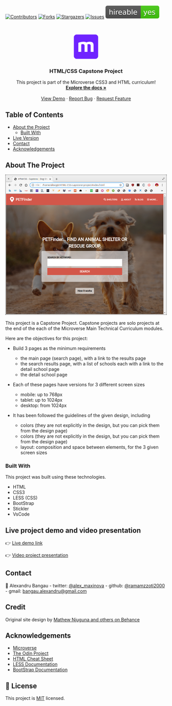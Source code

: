 <!--
*** Thanks for checking out this README Template. If you have a suggestion that would
*** make this better, please fork the repo and create a pull request or simply open
*** an issue with the tag "enhancement".
*** Thanks again! Now go create something AMAZING! :D
-->

<!-- PROJECT SHIELDS -->
<!--
*** I'm using markdown "reference style" links for readability.
*** Reference links are enclosed in brackets [ ] instead of parentheses ( ).
*** See the bottom of this document for the declaration of the reference variables
*** for contributors-url, forks-url, etc. This is an optional, concise syntax you may use.
*** https://www.markdownguide.org/basic-syntax/#reference-style-links
-->
[![Contributors][contributors-shield]][contributors-url]
[![Forks][forks-shield]][forks-url]
[![Stargazers][stars-shield]][stars-url]
[![Issues][issues-shield]][issues-url]
![Hireable](./img/yes.svg)

<!-- PROJECT LOGO -->
<br />
<p align="center">
  <a href="https://github.com/rammazzoti2000/HTML-CSS-capstone-project">
    <img src="/img/microverse.png" alt="Logo" width="80" height="80">
  </a>

  <h3 align="center">HTML/CSS Capstone Project</h3>

  <p align="center">
    This project is part of the Microverse CSS3 and HTML curriculum!
    <br />
    <a href="https://github.com/rammazzoti2000/HTML-CSS-capstone-project/issues"><strong>Explore the docs »</strong></a>
    <br />
    <br />
    <a href="https://rawcdn.githack.com/rammazzoti2000/HTML-CSS-capstone-project/a82f6962b0198eb96585021c610a72480c96123a/index.html">View Demo</a>
    ·
    <a href="https://github.com/rammazzoti2000/HTML-CSS-capstone-project/issues">Report Bug</a>
    ·
    <a href="https://github.com/rammazzoti2000/HTML-CSS-capstone-project/issues">Request Feature</a>
  </p>
</p>

<!-- TABLE OF CONTENTS -->
## Table of Contents

* [About the Project](#about-the-project)
  * [Built With](#built-with)
* [Live Version](#live-version)
* [Contact](#contact)
* [Acknowledgements](#acknowledgements)

<!-- ABOUT THE PROJECT -->
## About The Project

[![Product Name Screen Shot][product-screenshot]](./img/screenshot.png)

This project is a Capstone Project. Capstone projects are solo projects at the end of the each of the Microverse Main Technical Curriculum modules.

Here are the objectives for this project:

* Build 3 pages as the minimum requirements
	* the main page (search page), with a link to the results page
	* the search results page, with a list of schools each with a link to the detail school page
  * the detail school page

* Each of these pages have versions for 3 different screen sizes
  * mobile: up to 768px
  * tablet: up to 1024px
  * desktop: from 1024px

* It has been followed the guidelines of the given design, including
  * colors (they are not explicitly in the design, but you can pick them from the design page)
  * colors (they are not explicitly in the design, but you can pick them from the design page)
  * layout: composition and space between elements, for the 3 given screen sizes

### Built With
This project was built using these technologies.
* HTML
* CSS3
* LESS (CSS)
* BootStrap
* Stickler
* VsCode

<!-- LIVE VERSION -->
## Live project demo and video presentation

:point_right:  [Live demo link](https://rawcdn.githack.com/rammazzoti2000/HTML-CSS-capstone-project/a82f6962b0198eb96585021c610a72480c96123a/index.html)

:point_right:  [Video project presentation](https://www.loom.com/share/ff218bb6079c400484d2286d65435a1e)

<!-- CONTACT -->
## Contact

👤 Alexandru Bangau - twitter: [@alex_maxinova](https://twitter.com/alex_maxinova) - github: [@ramamzzoti2000](https://github.com/rammazzoti2000) - gmail: bangau.alexandru@gmail.com


<!-- ATTRIBUTIONS AND CREDITS -->
## Credit

Original site design by [Mathew Njuguna and others on Behance](https://www.behance.net/mathewnjuguna)

<!-- ACKNOWLEDGEMENTS -->
## Acknowledgements
* [Microverse](https://www.microverse.org/)
* [The Odin Project](https://www.theodinproject.com/)
* [HTML Cheat Sheet](https://htmlcheatsheet.com/js/)
* [LESS Documentation](http://lesscss.org/)
* [BootStrap Documentation](https://getbootstrap.com/)

## 📝 License

This project is [MIT](https://opensource.org/licenses/MIT) licensed.

<!-- MARKDOWN LINKS & IMAGES -->
<!-- https://www.markdownguide.org/basic-syntax/#reference-style-links -->
[contributors-shield]: https://img.shields.io/github/contributors/rammazzoti2000/HTML-CSS-capstone-project.svg?style=flat-square
[contributors-url]: https://github.com/rammazzoti2000/HTML-CSS-capstone-project/graphs/contributors
[forks-shield]: https://img.shields.io/github/forks/rammazzoti2000/HTML-CSS-capstone-project.svg?style=flat-square
[forks-url]: https://github.com/rammazzoti2000/HTML-CSS-capstone-project/network/members
[stars-shield]: https://img.shields.io/github/stars/rammazzoti2000/HTML-CSS-capstone-project.svg?style=flat-square
[stars-url]: https://github.com/rammazzoti2000/HTML-CSS-capstone-project/stargazers
[issues-shield]: https://img.shields.io/github/issues/rammazzoti2000/HTML-CSS-capstone-project.svg?style=flat-square
[issues-url]: https://github.com/rammazzoti2000/HTML-CSS-capstone-project/issues
[product-screenshot]: ./img/screenshot2.png
